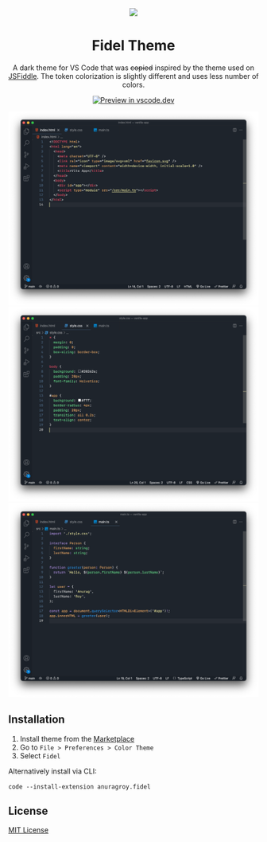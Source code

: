 <div align="center">

<img src="https://raw.githubusercontent.com/anurag-roy/fidel/main/icon.png" width="140" />

# Fidel Theme

A dark theme for VS Code that was ~~copied~~ inspired by the theme used on [JSFiddle](https://jsfiddle.net/). The token colorization is slightly different and uses less number of colors.

[![Preview in vscode.dev](https://img.shields.io/badge/preview%20in-vscode.dev-blue)](https://vscode.dev/theme/anuragroy.fidel)

![preview HTML](https://raw.githubusercontent.com/anurag-roy/fidel/main/assets/screenshot-html.png)
![preview CSS](https://raw.githubusercontent.com/anurag-roy/fidel/main/assets/screenshot-css.png)
![preview Typescript/Javascript](https://raw.githubusercontent.com/anurag-roy/fidel/main/assets/screenshot-ts.png)

</div>

## Installation

1. Install theme from the [Marketplace](https://marketplace.visualstudio.com/items?itemName=anuragroy.fidel)
2. Go to `File > Preferences > Color Theme`
3. Select `Fidel`

Alternatively install via CLI:
```
code --install-extension anuragroy.fidel
```

## License

[MIT License](LICENSE.md) 
